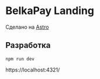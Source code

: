 # BelkaPay Landing

Сделано на [Astro](https://astro.build/)

## Разработка

```
npm run dev
```

https://localhost:4321/
